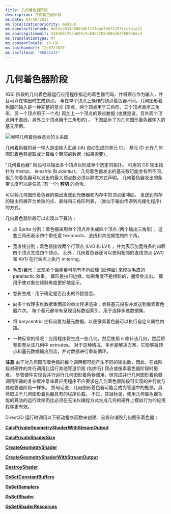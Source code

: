 ```yaml
---
title: 几何着色器阶段
description: 几何着色器阶段
ms.date: 04/20/2017
ms.localizationpriority: medium
ms.openlocfilehash: da51ce033d88d30bf13feaef6b7229f1cc7a1e22
ms.sourcegitcommit: 418e6617e2a695c9cb4b37b5b60e264760858acd
ms.translationtype: MT
ms.contentlocale: zh-CN
ms.lasthandoff: 12/07/2020
ms.locfileid: "96832415"
---
```

# <a name="geometry-shader-stage"></a>几何着色器阶段


 (GS) 阶段的几何着色器运行应用程序指定的着色器代码，并将顶点作为输入，并且可以在输出时生成顶点。 与在单个顶点上操作的顶点着色器不同，几何图形着色器的输入是一种完整的基元 (顶点，两个顶点用于三角形，三个顶点表示三角形，另一个顶点用于一个点) 再加上一个顶点的顶点数据 (也就是说，另外两个顶点用于直线，另外三个顶点用于三角形的) 。 下图显示了为几何图形着色器输入的基元示例。

![阐释几何着色器基元的关系图](images/geoshade.png)

几何着色器的另一输入是由输入汇编 (IA) 自动生成的基元 ID。 基元 ID 允许几何图形着色器提取或计算每个面部的数据（如果需要）。

"几何着色器" 阶段可以输出多个顶点以形成单个选定的拓扑。 可用的 GS 输出拓扑为 *tristrip*、 *linestrip* 和 *pointlist*。 几何着色器发出的基元数可能会有所不同，但几何着色器可以发出的最大顶点数必须以静态方式声明。 几何着色器发出的条带长度可以是任意 (有一个) **剪切** 的命令。

可以将几何图形着色器的输出发送到光栅器和内存中的顶点缓冲区。 发送到内存的输出将展开为单独的点、直线和三角形列表， (类似于输出传递到光栅化程序) 的方式。

几何着色器阶段可以实现以下算法：

-   点 Sprite 分割：着色器采用单个顶点并生成四个顶点 (两个输出三角形) ，这些三角形表示四个带任意 texcoords、法线和其他属性的四个角。

-   宽直线分割：着色器接收两个行顶点 (LV0 和 LV1) ，并为表示加宽线条的四颗四个顶点生成四个顶点。 此外，几何着色器还可以使用相邻的直线顶点 (AV0 和 AV1) 在行端点上执行 mitering。

-   毛皮/翼代：呈现多个偏移量可能有不同纹理 (延伸面) 来模拟毛皮的 parallactic 效果。 翼形是拉伸边缘，如果角度不是倾斜的，通常会淡出。 翼用于使对象在倾斜角度更好地显示。

-   卷影生成：用于确定是否凸出的邻接信息。

-   向多个纹理多维数据集面部的单次传递渲染：会将基元投影并发送到像素着色器六次。 每个基元都带有呈现目标数组索引，用于选择多维数据集。

-   将 barycentric 坐标设置为基元数据，以便像素着色器可以执行自定义属性内插。

-   一种反常的情况：应用程序将生成一些几何，然后使用 n 修补该几何，然后将卷影卷从该几何中 extrudes。 对于这种情况，多步是解决方案，它能够将顶点和基元数据输出到流，并对数据进行重新循环。

**注意**   由于对几何图形着色器的每个调用都可能产生不同的输出数，因此，在此阶段对硬件的并行调用比运行其他管道阶段 (如并行) 顶点或像素着色器阶段时更难。 尽管硬件实现会并行运行几何图形着色器调用，但完成并行几何图形着色器调用所需的复杂缓冲意味着应用程序不应要求在几何着色器阶段可实现的并行度与其他管道阶段一样多。 换句话说，几何图形着色器可能会成为管道中的瓶颈，具体取决于几何图形着色器具有的程序负载。 不过，其目标是，使用几何着色器功能的算法的运行效率仍比必须在无法以编程方式生成几何的硬件上模拟行为的应用程序更有效。

 

Direct3D 运行时调用以下驱动程序函数来创建、设置和销毁几何图形着色器：

[**CalcPrivateGeometryShaderWithStreamOutput**](/windows-hardware/drivers/ddi/d3d10umddi/nc-d3d10umddi-pfnd3d10ddi_calcprivategeometryshaderwithstreamoutput)

[**CalcPrivateShaderSize**](/windows-hardware/drivers/ddi/d3d10umddi/nc-d3d10umddi-pfnd3d10ddi_calcprivateshadersize)

[**CreateGeometryShader**](/windows-hardware/drivers/ddi/d3d10umddi/nc-d3d10umddi-pfnd3d10ddi_creategeometryshader)

[**CreateGeometryShaderWithStreamOutput**](/windows-hardware/drivers/ddi/d3d10umddi/nc-d3d10umddi-pfnd3d10ddi_creategeometryshaderwithstreamoutput)

[**DestroyShader**](/windows-hardware/drivers/ddi/d3d10umddi/nc-d3d10umddi-pfnd3d10ddi_destroyshader)

[**GsSetConstantBuffers**](/windows-hardware/drivers/ddi/d3d10umddi/nc-d3d10umddi-pfnd3d10ddi_setconstantbuffers)

[**GsSetSamplers**](/windows-hardware/drivers/ddi/d3d10umddi/nc-d3d10umddi-pfnd3d10ddi_setsamplers)

[**GsSetShader**](/windows-hardware/drivers/ddi/d3d10umddi/nc-d3d10umddi-pfnd3d10ddi_setshader)

[**GsSetShaderResources**](/windows-hardware/drivers/ddi/d3d10umddi/nc-d3d10umddi-pfnd3d10ddi_setshaderresources)

 

